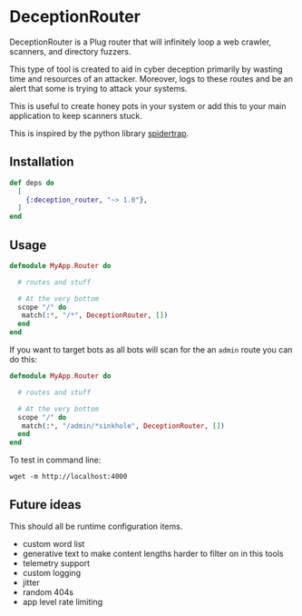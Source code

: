 # DeceptionRouter

DeceptionRouter is a Plug router that will infinitely loop a web crawler, scanners,
and directory fuzzers.

This type of tool is created to aid in cyber deception primarily by wasting time
and resources of an attacker. Moreover, logs to these routes and be an alert
that some is trying to attack your systems.

This is useful to create honey pots in your system or add this to your main
application to keep scanners stuck.

This is inspired by the python library [spidertrap](https://github.com/adhdproject/spidertrap).

## Installation

```elixir
def deps do
  [
    {:deception_router, "~> 1.0"},
  ]
end
```

## Usage

```elixir
defmodule MyApp.Router do

  # routes and stuff

  # At the very bottom
  scope "/" do
   match(:*, "/*", DeceptionRouter, [])
  end
end
```

If you want to target bots as all bots will scan for the an `admin` route you
can do this:

```elixir
defmodule MyApp.Router do

  # routes and stuff

  # At the very bottom
  scope "/" do
   match(:*, "/admin/*sinkhole", DeceptionRouter, [])
  end
end
```

To test in command line:

```
wget -m http://localhost:4000
```

## Future ideas

This should all be runtime configuration items.

- custom word list
- generative text to make content lengths harder to filter on in this tools
- telemetry support
- custom logging
- jitter
- random 404s
- app level rate limiting
